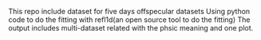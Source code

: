 This repo include dataset for five days offspecular datasets
Using python code to do the fitting with refl1d(an open source tool to do the fitting)
The output includes multi-dataset related with the phsic meaning and one plot.
